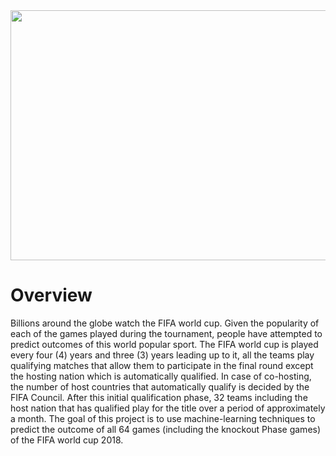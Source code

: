 


<img src="https://www.google.co.il/imgres?imgurl=https%3A%2F%2Fpng.pngtree.com%2Felement_origin_min_pic%2F16%2F10%2F13%2F2057ff83be1db9c.jpg&imgrefurl=https%3A%2F%2Fpngtree.com%2Ffreepng%2F2018-world-cup-logo-vector_747520.html&docid=zI2guU8FX199bM&tbnid=D2CfZimalb8tIM%3A&vet=10ahUKEwiyxuXNopPfAhUREVAKHaYJBmYQMwhiKAMwAw..i&w=650&h=305&bih=772&biw=1440&q=world%20cup%202018%20png&ved=0ahUKEwiyxuXNopPfAhUREVAKHaYJBmYQMwhiKAMwAw&iact=mrc&uact=8" width="950" height="400" />




# Overview


Billions around the globe watch the FIFA world cup. Given the popularity of each of the games played during the tournament, people have attempted to predict outcomes of this world popular sport. The FIFA world cup is played every four (4) years and three (3) years leading up to it, all the teams play qualifying matches that allow them to participate in the final round except the hosting nation which is automatically qualified. In case of co-hosting, the number of host countries that automatically qualify is decided by the FIFA Council. After this initial qualification phase, 32 teams including the host nation that has qualified play for the title over a period of approximately a month. The goal of this project is to use machine-learning techniques to predict the outcome of all 64 games (including the knockout Phase games) of the FIFA world cup 2018.
